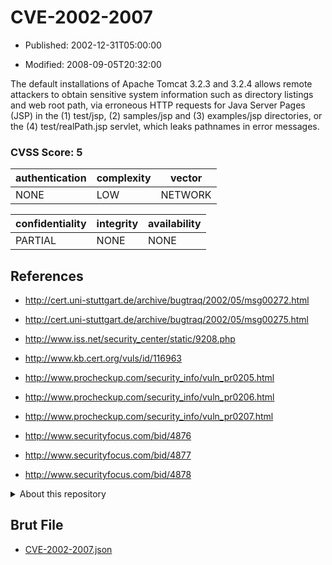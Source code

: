 # CVE-2002-2007

- Published: 2002-12-31T05:00:00

- Modified: 2008-09-05T20:32:00

The default installations of Apache Tomcat 3.2.3 and 3.2.4 allows remote attackers to obtain sensitive system information such as directory listings and web root path, via erroneous HTTP requests for Java Server Pages (JSP) in the (1) test/jsp, (2) samples/jsp and (3) examples/jsp directories, or the (4) test/realPath.jsp servlet, which leaks pathnames in error messages.

### CVSS Score: **5**

| authentication | complexity | vector |
| --- | --- | --- |
| NONE | LOW | NETWORK |

| confidentiality | integrity | availability |
| --- | --- | --- |
| PARTIAL | NONE | NONE |

## References

* http://cert.uni-stuttgart.de/archive/bugtraq/2002/05/msg00272.html

* http://cert.uni-stuttgart.de/archive/bugtraq/2002/05/msg00275.html

* http://www.iss.net/security_center/static/9208.php

* http://www.kb.cert.org/vuls/id/116963

* http://www.procheckup.com/security_info/vuln_pr0205.html

* http://www.procheckup.com/security_info/vuln_pr0206.html

* http://www.procheckup.com/security_info/vuln_pr0207.html

* http://www.securityfocus.com/bid/4876

* http://www.securityfocus.com/bid/4877

* http://www.securityfocus.com/bid/4878

<details>
<summary>About this repository</summary> 

  This repository is part of the project [Live Hack CVE](https://github.com/Live-Hack-CVE). Main website can be found [www.live-hack.org](https://www.live-hack.org) 
  
  Made by [Sn0wAlice](https://github.com/Sn0wAlice) for the people that care about security and need to have a feed of the latest CVEs. Hope you enjoy it, don't forget to star the repo and follow me on [Twitter](https://twitter.com/Sn0wAlice) and [Github](https://github.com/Sn0wAlice). And that is my [personnal website](https://www.alice-snow.me/)

  - [Home Page](https://github.com/Live-Hack-CVE)
  - [Framework](https://github.com/Live-Hack-CVE/cve-framework)
  - [CVE database](https://github.com/Live-Hack-CVE/full_database)
  - [Changelog](https://github.com/Live-Hack-CVE/Changelog)
</details>

## Brut File

* [CVE-2002-2007.json](https://raw.githubusercontent.com/Live-Hack-CVE/full_database/main/cves/2002/CVE-2002-2007.json)

